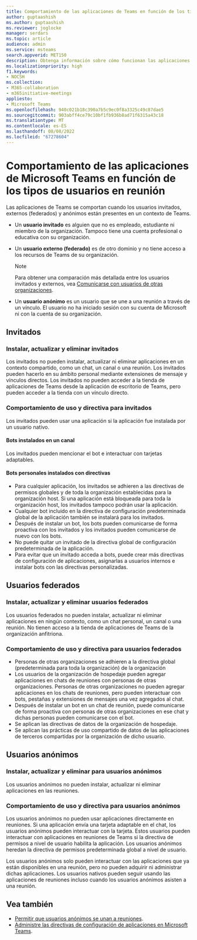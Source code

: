 ```yaml
---
title: Comportamiento de las aplicaciones de Teams en función de los tipos de usuarios
author: guptaashish
ms.author: guptaashish
ms.reviewer: joglocke
manager: serdars
ms.topic: article
audience: admin
ms.service: msteams
search.appverid: MET150
description: Obtenga información sobre cómo funcionan las aplicaciones en Microsoft Teams de forma diferente para invitados, usuarios federados y usuarios anónimos.
ms.localizationpriority: high
f1.keywords:
- NOCSH
ms.collection:
- M365-collaboration
- m365initiative-meetings
appliesto:
- Microsoft Teams
ms.openlocfilehash: 940c021b18c390a7b5c9ec0f8a3325c49c87dae5
ms.sourcegitcommit: 903abff4ce79c10bf1fb936b8ad71f6315a43c18
ms.translationtype: MT
ms.contentlocale: es-ES
ms.lasthandoff: 08/08/2022
ms.locfileid: "67278604"
---
```

# <a name="behavior-of-microsoft-teams-apps-based-on-types-of-in-meeting-users"></a>Comportamiento de las aplicaciones de Microsoft Teams en función de los tipos de usuarios en reunión

Las aplicaciones de Teams se comportan cuando los usuarios invitados, externos (federados) y anónimos están presentes en un contexto de Teams.

* Un **usuario invitado** es alguien que no es empleado, estudiante ni miembro de la organización. Tampoco tiene una cuenta profesional o educativa con su organización.

* Un **usuario externo (federado)** es de otro dominio y no tiene acceso a los recursos de Teams de su organización.

  > [!Note]
  > Para obtener una comparación más detallada entre los usuarios invitados y externos, vea [Comunicarse con usuarios de otras organizaciones](./communicate-with-users-from-other-organizations.md).

* Un **usuario anónimo** es un usuario que se une a una reunión a través de un vínculo. El usuario no ha iniciado sesión con su cuenta de Microsoft ni con la cuenta de su organización.

## <a name="guests"></a>Invitados

### <a name="install-update-and-delete-for-guests"></a>Instalar, actualizar y eliminar invitados

Los invitados no pueden instalar, actualizar ni eliminar aplicaciones en un contexto compartido, como un chat, un canal o una reunión. Los invitados pueden hacerlo en su ámbito personal mediante extensiones de mensaje y vínculos directos. Los invitados no pueden acceder a la tienda de aplicaciones de Teams desde la aplicación de escritorio de Teams, pero pueden acceder a la tienda con un vínculo directo.

### <a name="usage-behavior-and-policy-for-guests"></a>Comportamiento de uso y directiva para invitados

Los invitados pueden usar una aplicación si la aplicación fue instalada por un usuario nativo.

#### <a name="bots-installed-to-a-channel"></a>Bots instalados en un canal

Los invitados pueden mencionar el bot e interactuar con tarjetas adaptables.

#### <a name="personal-bots-installed-with-policies"></a>Bots personales instalados con directivas

* Para cualquier aplicación, los invitados se adhieren a las directivas de permisos globales y de toda la organización establecidas para la organización host. Si una aplicación está bloqueada para toda la organización host, los invitados tampoco podrán usar la aplicación.
* Cualquier bot incluido en la directiva de configuración predeterminada global de la aplicación también se instalará para los invitados.
* Después de instalar un bot, los bots pueden comunicarse de forma proactiva con los invitados y los invitados pueden comunicarse de nuevo con los bots.
* No puede quitar un invitado de la directiva global de configuración predeterminada de la aplicación.
* Para evitar que un invitado acceda a bots, puede crear más directivas de configuración de aplicaciones, asignarlas a usuarios internos e instalar bots con las directivas personalizadas.

## <a name="federated-users"></a>Usuarios federados

### <a name="install-update-and-delete-for-federated-users"></a>Instalar, actualizar y eliminar usuarios federados

Los usuarios federados no pueden instalar, actualizar ni eliminar aplicaciones en ningún contexto, como un chat personal, un canal o una reunión. No tienen acceso a la tienda de aplicaciones de Teams de la organización anfitriona.

### <a name="usage-behavior-and-policy-for-federated-users"></a>Comportamiento de uso y directiva para usuarios federados

* Personas de otras organizaciones se adhieren a la directiva global (predeterminada para toda la organización) de la organización
* Los usuarios de la organización de hospedaje pueden agregar aplicaciones en chats de reuniones con personas de otras organizaciones. Personas de otras organizaciones no pueden agregar aplicaciones en los chats de reuniones, pero pueden interactuar con bots, pestañas y extensiones de mensajes una vez agregados al chat.
* Después de instalar un bot en un chat de reunión, puede comunicarse de forma proactiva con personas de otras organizaciones en ese chat y dichas personas pueden comunicarse con el bot.
* Se aplican las directivas de datos de la organización de hospedaje.
* Se aplican las prácticas de uso compartido de datos de las aplicaciones de terceros compartidas por la organización de dicho usuario.

## <a name="anonymous-users"></a>Usuarios anónimos

### <a name="install-update-and-delete-for-anonymous-users"></a>Instalar, actualizar y eliminar para usuarios anónimos

Los usuarios anónimos no pueden instalar, actualizar ni eliminar aplicaciones en las reuniones.

### <a name="usage-behavior-and-policy-for-anonymous-users"></a>Comportamiento de uso y directiva para usuarios anónimos

Los usuarios anónimos no pueden usar aplicaciones directamente en reuniones. Si una aplicación envía una tarjeta adaptable en el chat, los usuarios anónimos pueden interactuar con la tarjeta. Estos usuarios pueden interactuar con aplicaciones en reuniones de Teams si la directiva de permisos a nivel de usuario habilita la aplicación. Los usuarios anónimos heredan la directiva de permisos predeterminada global a nivel de usuario.

Los usuarios anónimos solo pueden interactuar con las aplicaciones que ya están disponibles en una reunión, pero no pueden adquirir ni administrar dichas aplicaciones. Los usuarios nativos pueden seguir usando las aplicaciones de reuniones incluso cuando los usuarios anónimos asisten a una reunión.

## <a name="see-also"></a>Vea también

* [Permitir que usuarios anónimos se unan a reuniones](meeting-settings-in-teams.md#allow-anonymous-users-to-join-meetings).
* [Administre las directivas de configuración de aplicaciones en Microsoft Teams](teams-app-setup-policies.md).
